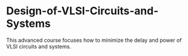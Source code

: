 # Design-of-VLSI-Circuits-and-Systems
This advanced course focuses how to minimize the delay and power of VLSI circuits and systems.
